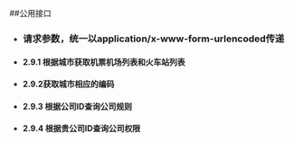 ##公用接口
- ### 请求参数，统一以application/x-www-form-urlencoded传递


- #### 2.9.1 根据城市获取机票机场列表和火车站列表
- #### 2.9.2获取城市相应的编码
- #### 2.9.3 根据公司ID查询公司规则
- #### 2.9.4 根据贵公司ID查询公司权限